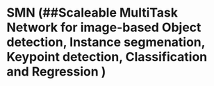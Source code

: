 # SMN (##Scaleable MultiTask Network for image-based Object detection, Instance segmenation, Keypoint detection, Classification and Regression )


